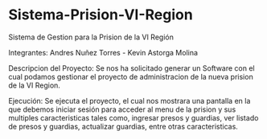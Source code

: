 # Sistema-Prision-VI-Region
Sistema de Gestion para la Prision de la VI Región

Integrantes:
Andres Nuñez Torres - Kevin Astorga Molina

Descripcion del Proyecto:
Se nos ha solicitado generar un Software con el cual podamos gestionar el proyecto de administracion de
la nueva prision de la VI Region.

Ejecución:
Se ejecuta el proyecto, el cual nos mostrara una pantalla en la que debemos iniciar sesión para acceder al menu de la prision y sus multiples
caracteristicas tales como, ingresar presos y guardias, ver listado de presos y guardias, actualizar guardias, entre otras caracteristicas.
